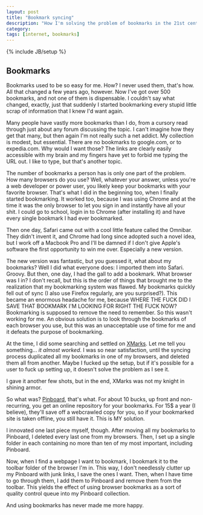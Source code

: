 ```yaml
---
layout: post
title: "Bookmark syncing"
description: "How I'm solving the problem of bookmarks in the 21st century"
category:
tags: [internet, bookmarks]
---
```

{% include JB/setup %}

Bookmarks
---------

Bookmarks used to be so easy for me. How? I never used them, that's how. All that changed a few years ago, however. Now I've got over 500 bookmarks, and not one of them is dispensable. I couldn't say what changed, exactly, just that suddenly I started bookmarking every stupid little scrap of information that I knew I'd want again.

Many people have vastly more bookmarks than I do, from a cursory read through just about any forum discussing the topic. I can't imagine how they get that many, but then again I'm not really such a net addict. My collection is modest, but essential. There are no bookmarks to google.com, or to expedia.com. Why would I want those? The links are clearly easily accessible with my brain and my fingers have yet to forbid me typing the URL out. I like to type, but that's another topic.

The number of bookmarks a person has is only one part of the problem. How many browsers do you use? Well, whatever your answer, unless you're a web developer or power user, you likely keep your bookmarks with your favorite browser. That's what I did in the beginning too, when I finally started bookmarking. It worked too, because I was using Chrome and at the time it was the only browser to let you sign in and instantly have all your shit. I could go to school, login in to Chrome (after installing it) and have every single bookmark I had ever bookmarked.

Then one day, Safari came out with a cool little feature called the Omnibar. They didn't invent it, and Chrome had long since adopted such a novel idea, but I work off a Macbook Pro and I'll be damned if I don't give Apple's software the first opportunity to win me over. Especially a new version.

The new version was fantastic, but you guessed it, what about my bookmarks? Well I did what everyone does: I imported them into Safari. Groovy. But then, one day, I had the gall to add a bookmark. What browser was I in? I don't recall, but this is the order of things that brought me to the realization that my bookmarking system was flawed. My bookmarks quickly fell out of sync (I also use Firefox regularly, are you surprised?). This became an enormous headache for me, because WHERE THE FUCK DID I SAVE THAT BOOKMARK I'M LOOKING FOR RIGHT THE FUCK NOW? Bookmarking is supposed to remove the need to remember. So this wasn't working for me. An obvious solution is to look through the bookmarks of each browser you use, but this was an unacceptable use of time for me and it defeats the purpose of bookmarking.

At the time, I did some searching and settled on [XMarks](http://www.xmarks.com). Let me tell you something... *it almost worked*. I was so near satisfaction, until the syncing process duplicated all my bookmarks in one of my browsers, and deleted them all from another. Maybe I fucked up the setup, but if it's possible for a user to fuck up setting up, it doesn't solve the problem as I see it.

I gave it another few shots, but in the end, XMarks was not my knight in shining armor.

So what was? [Pinboard](https://pinboard.in), that's what. For about 10 bucks, up front and non-recurring, you get an online repository for your bookmarks. For 15$ a year (I believe), they'll save off a webcrawled copy for you, so if your bookmarked site is taken offline, you still have it. This is MY solution.

I innovated one last piece myself, though. After moving all my bookmarks to Pinboard, I deleted every last one from my browsers. Then, I set up a single folder in each containing no more than ten of my most important, including Pinboard.

Now, when I find a webpage I want to bookmark, I bookmark it to the toolbar folder of the browser I'm in. This way, I don't needlessly clutter up my Pinboard with junk links, I save the ones I want. Then, when I have time to go through them, I add them to Pinboard and remove them from the toolbar. This yields the effect of using browser bookmarks as a sort of quality control queue into my Pinboard collection.

And using bookmarks has never made me more happy.
